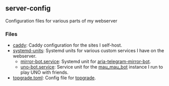## server-config

Configuration files for various parts of my webserver

### Files

- [caddy](Caddyfile): Caddy configuration for the sites I self-host.
- [systemd-units](systemd_units): Systemd units for various custom services I have on the webserver.
  - [mirror-bot.service](systemd_units/mirror-bot.service): Systemd unit for [aria-telegram-mirror-bot](https://github.com/out386/aria-telegram-mirror-bot).
  - [uno-bot.service](systemd_units/uno-bot.service): Service unit for the [mau_mau_bot](https://github.com/msfjarvis/mau_mau_bot) instance I run to play UNO with friends.
- [topgrade.toml](topgrade.toml): Config file for [topgrade](https://github.com/r-darwish/topgrade).
